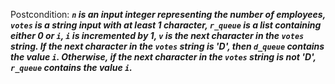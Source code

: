 Postcondition: ***`n` is an input integer representing the number of employees, `votes` is a string input with at least 1 character, `r_queue` is a list containing either 0 or `i`, `i` is incremented by 1, `v` is the next character in the `votes` string. If the next character in the `votes` string is 'D', then `d_queue` contains the value `i`. Otherwise, if the next character in the `votes` string is not 'D', `r_queue` contains the value `i`.***